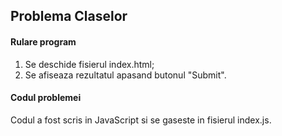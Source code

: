 ## Problema Claselor

#### Rulare program

1. Se deschide fisierul index.html;
2. Se afiseaza rezultatul apasand butonul "Submit".

#### Codul problemei

Codul a fost scris in JavaScript si se gaseste in fisierul index.js.
